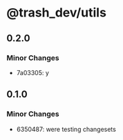 # @trash_dev/utils

## 0.2.0

### Minor Changes

- 7a03305: y

## 0.1.0

### Minor Changes

- 6350487: were testing changesets
